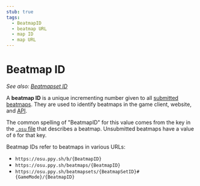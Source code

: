```yaml
---
stub: true
tags:
  - BeatmapID
  - beatmap URL
  - map ID
  - map URL
---
```


# Beatmap ID

*See also: [Beatmapset ID](/wiki/Beatmaps/Beatmapset_ID)*

A **beatmap ID** is a unique incrementing number given to all [submitted](/wiki/Submission) [beatmaps](/wiki/Beatmaps). They are used to identify beatmaps in the game client, website, and [API](/wiki/osu!api).

The common spelling of "BeatmapID" for this value comes from the key in the [`.osu` file](/wiki/osu!_File_Formats/Osu_(file_format)) that describes a beatmap. Unsubmitted beatmaps have a value of `0` for that key.

Beatmap IDs refer to beatmaps in various URLs:

- `https://osu.ppy.sh/b/{BeatmapID}`
- `https://osu.ppy.sh/beatmaps/{BeatmapID}`
- `https://osu.ppy.sh/beatmapsets/{BeatmapSetID}#{GameMode}/{BeatmapID}`

